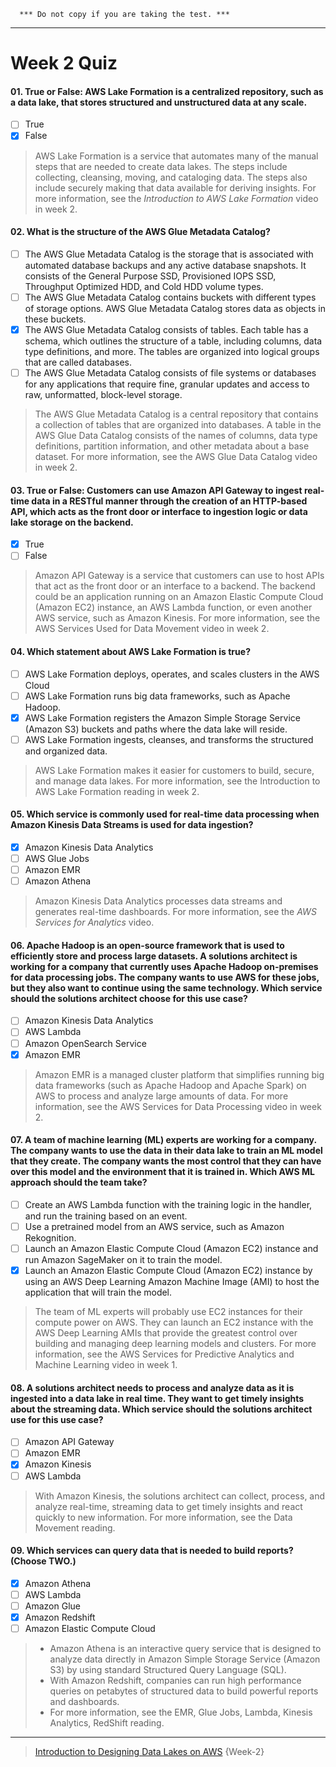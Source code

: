 ```
  *** Do not copy if you are taking the test. ***
```
--- 

# Week 2 Quiz


#### 01. True or False: AWS Lake Formation is a centralized repository, such as a data lake, that stores structured and unstructured data at any scale.
  
- [ ] True  
- [x] False
> AWS Lake Formation is a service that automates many of the manual steps that are needed to create data lakes. The steps include collecting, cleansing, moving, and cataloging data. The steps also include securely making that data available for deriving insights. For more information, see the *Introduction to AWS Lake Formation* video in week 2.


#### 02. What is the structure of the AWS Glue Metadata Catalog?
  
- [ ] The AWS Glue Metadata Catalog is the storage that is associated with automated database backups and any active database snapshots. It consists of the General Purpose SSD, Provisioned IOPS SSD, Throughput Optimized HDD, and Cold HDD volume types.  
- [ ] The AWS Glue Metadata Catalog contains buckets with different types of storage options. AWS Glue Metadata Catalog stores data as objects in these buckets.  
- [x] The AWS Glue Metadata Catalog consists of tables. Each table has a schema, which outlines the structure of a table, including columns, data type definitions, and more. The tables are organized into logical groups that are called databases.  
- [ ] The AWS Glue Metadata Catalog consists of file systems or databases for any applications that require fine, granular updates and access to raw, unformatted, block-level storage. 
> The AWS Glue Metadata Catalog is a central repository that contains a collection of tables that are organized into databases. A table in the AWS Glue Data Catalog consists of the names of columns, data type definitions, partition information, and other metadata about a base dataset. For more information, see the AWS Glue Data Catalog video in week 2.  

#### 03. True or False: Customers can use Amazon API Gateway to ingest real-time data in a RESTful manner through the creation of an HTTP-based API, which acts as the front door or interface to ingestion logic or data lake storage on the backend.
  
- [x] True  
- [ ] False
> Amazon API Gateway is a service that customers can use to host APIs that act as the front door or an interface to a backend. The backend could be an application running on an Amazon Elastic Compute Cloud (Amazon EC2) instance, an AWS Lambda function, or even another AWS service, such as Amazon Kinesis.  For more information, see the AWS Services Used for Data Movement video in week 2.   

#### 04. Which statement about AWS Lake Formation is true?
  
- [ ] AWS Lake Formation deploys, operates, and scales clusters in the AWS Cloud  
- [ ] AWS Lake Formation runs big data frameworks, such as Apache Hadoop.  
- [x] AWS Lake Formation registers the Amazon Simple Storage Service (Amazon S3) buckets and paths where the data lake will reside.  
- [ ] AWS Lake Formation ingests, cleanses, and transforms the structured and organized data.
> AWS Lake Formation makes it easier for customers to build, secure, and manage data lakes. For more information, see the Introduction to AWS Lake Formation reading in week 2.   

#### 05. Which service is commonly used for real-time data processing when Amazon Kinesis Data Streams is used for data ingestion?
  
- [x] Amazon Kinesis Data Analytics  
- [ ] AWS Glue Jobs  
- [ ] Amazon EMR  
- [ ] Amazon Athena
> Amazon Kinesis Data Analytics processes data streams and generates real-time dashboards. For more information, see the *AWS Services for Analytics* video. 

#### 06. Apache Hadoop is an open-source framework that is used to efficiently store and process large datasets. A solutions architect is working for a company that currently uses Apache Hadoop on-premises for data processing jobs. The company wants to use AWS for these jobs, but they also want to continue using the same technology. Which service should the solutions architect choose for this use case?
  
- [ ] Amazon Kinesis Data Analytics  
- [ ] AWS Lambda  
- [ ] Amazon OpenSearch Service  
- [x] Amazon EMR
> Amazon EMR is a managed cluster platform that simplifies running big data frameworks (such as Apache Hadoop and Apache Spark) on AWS to process and analyze large amounts of data. For more information, see the AWS Services for Data Processing video in week 2.  

#### 07. A team of machine learning (ML) experts are working for a company. The company wants to use the data in their data lake to train an ML model that they create. The company wants the most control that they can have over this model and the environment that it is trained in. Which AWS ML approach should the team take?
  
- [ ] Create an AWS Lambda function with the training logic in the handler, and run the training based on an event.  
- [ ] Use a pretrained model from an AWS service, such as Amazon Rekognition.  
- [ ] Launch an Amazon Elastic Compute Cloud (Amazon EC2) instance and run Amazon SageMaker on it to train the model.  
- [x] Launch an Amazon Elastic Compute Cloud (Amazon EC2) instance by using an AWS Deep Learning Amazon Machine Image (AMI) to host the application that will train the model.
> The team of ML experts will probably use EC2 instances for their compute power on AWS. They can launch an EC2 instance with the AWS Deep Learning AMIs that provide the greatest control over building and managing deep learning models and clusters. For more information, see the AWS Services for Predictive Analytics and Machine Learning video in week 1.  

#### 08. A solutions architect needs to process and analyze data as it is ingested into a data lake in real time. They want to get timely insights about the streaming data. Which service should the solutions architect use for this use case?
  
- [ ] Amazon API Gateway  
- [ ] Amazon EMR  
- [x] Amazon Kinesis  
- [ ] AWS Lambda
> With Amazon Kinesis, the solutions architect can collect, process, and analyze real-time, streaming data to get timely insights and react quickly to new information. For more information, see the Data Movement reading.  

#### 09. Which services can query data that is needed to build reports? (Choose TWO.)
  
- [x] Amazon Athena  
- [ ] AWS Lambda  
- [ ] Amazon Glue  
- [x] Amazon Redshift  
- [ ] Amazon Elastic Compute Cloud
> - Amazon Athena is an interactive query service that is designed to analyze data directly in Amazon Simple Storage Service (Amazon S3) by using standard Structured Query Language (SQL).  
> - With Amazon Redshift, companies can run high performance queries on petabytes of structured data to build powerful reports and dashboards.
> - For more information, see the EMR, Glue Jobs, Lambda, Kinesis Analytics, RedShift reading.  


--- 
> [Introduction to Designing Data Lakes on AWS](https://www.coursera.org/learn/introduction-to-designing-data-lakes-in-aws/) {Week-2}
